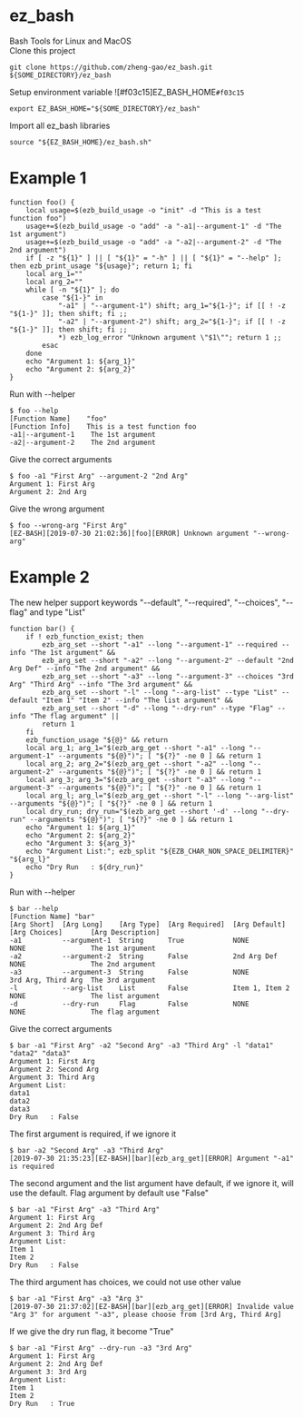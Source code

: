 # ez_bash
Bash Tools for Linux and MacOS<br/>
Clone this project
```
git clone https://github.com/zheng-gao/ez_bash.git ${SOME_DIRECTORY}/ez_bash
```
Setup environment variable ![#f03c15]EZ_BASH_HOME`#f03c15`
```
export EZ_BASH_HOME="${SOME_DIRECTORY}/ez_bash"
```
Import all ez_bash libraries
```
source "${EZ_BASH_HOME}/ez_bash.sh"
```
# Example 1
```
function foo() {
    local usage=$(ezb_build_usage -o "init" -d "This is a test function foo")
    usage+=$(ezb_build_usage -o "add" -a "-a1|--argument-1" -d "The 1st argument")
    usage+=$(ezb_build_usage -o "add" -a "-a2|--argument-2" -d "The 2nd argument")
    if [ -z "${1}" ] || [ "${1}" = "-h" ] || [ "${1}" = "--help" ]; then ezb_print_usage "${usage}"; return 1; fi
    local arg_1=""
    local arg_2=""
    while [ -n "${1}" ]; do
        case "${1-}" in
            "-a1" | "--argument-1") shift; arg_1="${1-}"; if [[ ! -z "${1-}" ]]; then shift; fi ;;
            "-a2" | "--argument-2") shift; arg_2="${1-}"; if [[ ! -z "${1-}" ]]; then shift; fi ;;
            *) ezb_log_error "Unknown argument \"$1\""; return 1 ;;
        esac
    done
    echo "Argument 1: ${arg_1}"
    echo "Argument 2: ${arg_2}"
}
```
Run with --helper
```
$ foo --help                        
[Function Name]    "foo"
[Function Info]    This is a test function foo
-a1|--argument-1    The 1st argument
-a2|--argument-2    The 2nd argument
```
Give the correct arguments
```
$ foo -a1 "First Arg" --argument-2 "2nd Arg"
Argument 1: First Arg
Argument 2: 2nd Arg
```
Give the wrong argument
```
$ foo --wrong-arg "First Arg"
[EZ-BASH][2019-07-30 21:02:36][foo][ERROR] Unknown argument "--wrong-arg"
```
# Example 2
The new helper support keywords "--default", "--required", "--choices", "--flag" and type "List"<br/>
```
function bar() {
    if ! ezb_function_exist; then
        ezb_arg_set --short "-a1" --long "--argument-1" --required --info "The 1st argument" &&
        ezb_arg_set --short "-a2" --long "--argument-2" --default "2nd Arg Def" --info "The 2nd argument" &&
        ezb_arg_set --short "-a3" --long "--argument-3" --choices "3rd Arg" "Third Arg" --info "The 3rd argument" &&
        ezb_arg_set --short "-l" --long "--arg-list" --type "List" --default "Item 1" "Item 2" --info "The list argument" &&
        ezb_arg_set --short "-d" --long "--dry-run" --type "Flag" --info "The flag argument" ||
        return 1
    fi
    ezb_function_usage "${@}" && return
    local arg_1; arg_1="$(ezb_arg_get --short "-a1" --long "--argument-1" --arguments "${@}")"; [ "${?}" -ne 0 ] && return 1
    local arg_2; arg_2="$(ezb_arg_get --short "-a2" --long "--argument-2" --arguments "${@}")"; [ "${?}" -ne 0 ] && return 1
    local arg_3; arg_3="$(ezb_arg_get --short "-a3" --long "--argument-3" --arguments "${@}")"; [ "${?}" -ne 0 ] && return 1
    local arg_l; arg_l="$(ezb_arg_get --short "-l" --long "--arg-list" --arguments "${@}")"; [ "${?}" -ne 0 ] && return 1
    local dry_run; dry_run="$(ezb_arg_get --short '-d' --long "--dry-run" --arguments "${@}")"; [ "${?}" -ne 0 ] && return 1
    echo "Argument 1: ${arg_1}"
    echo "Argument 2: ${arg_2}"
    echo "Argument 3: ${arg_3}"
    echo "Argument List:"; ezb_split "${EZB_CHAR_NON_SPACE_DELIMITER}" "${arg_l}"
    echo "Dry Run   : ${dry_run}"
}
```
Run with --helper
```
$ bar --help
[Function Name] "bar"
[Arg Short]  [Arg Long]    [Arg Type]  [Arg Required]  [Arg Default]   [Arg Choices]       [Arg Description]
-a1          --argument-1  String      True            NONE            NONE                The 1st argument
-a2          --argument-2  String      False           2nd Arg Def     NONE                The 2nd argument
-a3          --argument-3  String      False           NONE            3rd Arg, Third Arg  The 3rd argument
-l           --arg-list    List        False           Item 1, Item 2  NONE                The list argument
-d           --dry-run     Flag        False           NONE            NONE                The flag argument
```
Give the correct arguments
```
$ bar -a1 "First Arg" -a2 "Second Arg" -a3 "Third Arg" -l "data1" "data2" "data3"
Argument 1: First Arg
Argument 2: Second Arg
Argument 3: Third Arg
Argument List:
data1
data2
data3
Dry Run   : False
```
The first argument is required, if we ignore it
```
$ bar -a2 "Second Arg" -a3 "Third Arg"
[2019-07-30 21:35:23][EZ-BASH][bar][ezb_arg_get][ERROR] Argument "-a1" is required
```
The second argument and the list argument have default, if we ignore it, will use the default. Flag argument by default use "False"
```
$ bar -a1 "First Arg" -a3 "Third Arg"
Argument 1: First Arg
Argument 2: 2nd Arg Def
Argument 3: Third Arg
Argument List:
Item 1
Item 2
Dry Run   : False
```
The third argument has choices, we could not use other value
```
$ bar -a1 "First Arg" -a3 "Arg 3"
[2019-07-30 21:37:02][EZ-BASH][bar][ezb_arg_get][ERROR] Invalide value "Arg 3" for argument "-a3", please choose from [3rd Arg, Third Arg]
```
If we give the dry run flag, it become "True"
```
$ bar -a1 "First Arg" --dry-run -a3 "3rd Arg"
Argument 1: First Arg
Argument 2: 2nd Arg Def
Argument 3: 3rd Arg
Argument List:
Item 1
Item 2
Dry Run   : True
```